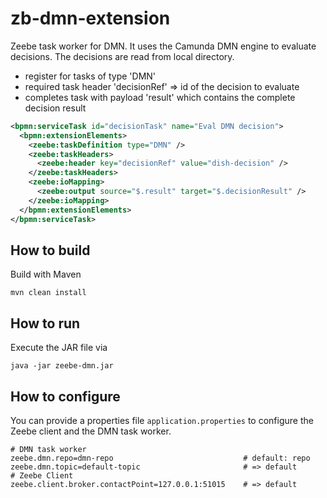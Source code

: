 # zb-dmn-extension
Zeebe task worker for DMN. It uses the Camunda DMN engine to evaluate decisions. The decisions are read from local directory.

* register for tasks of type 'DMN'
* required task header 'decisionRef' => id of the decision to evaluate
* completes task with payload 'result' which contains the complete decision result

```xml
<bpmn:serviceTask id="decisionTask" name="Eval DMN decision">
  <bpmn:extensionElements>
    <zeebe:taskDefinition type="DMN" />
    <zeebe:taskHeaders>
      <zeebe:header key="decisionRef" value="dish-decision" />
    </zeebe:taskHeaders>
    <zeebe:ioMapping>
      <zeebe:output source="$.result" target="$.decisionResult" />
    </zeebe:ioMapping>
  </bpmn:extensionElements>
</bpmn:serviceTask>
```

## How to build

Build with Maven

`mvn clean install`

## How to run

Execute the JAR file via

`java -jar zeebe-dmn.jar`

## How to configure

You can provide a properties file `application.properties` to configure the Zeebe client and the DMN task worker.

```
# DMN task worker
zeebe.dmn.repo=dmn-repo                             # default: repo
zeebe.dmn.topic=default-topic                       # => default
# Zeebe Client
zeebe.client.broker.contactPoint=127.0.0.1:51015    # => default
```
